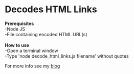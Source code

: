 # Decodes HTML Links
<b>Prerequisites</b> 
<br>
-Node JS 
<br>
-File containing encoded HTML URL(s)
<br><br>
<b>How to use </b>
<br>
-Open a terminal window
<br>
-Type 'node decode_html_links.js filename' without quotes

For more info see my <a href = "https://xbox360568.blogspot.com">blog</a>
